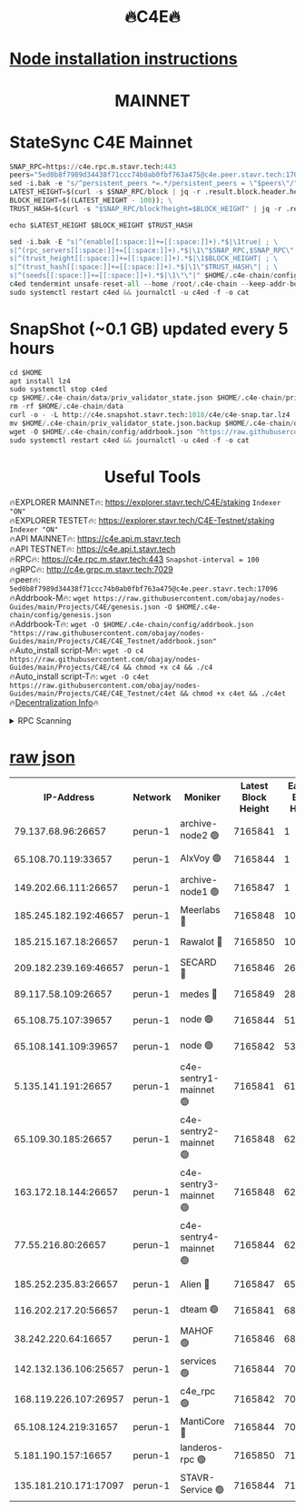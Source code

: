 <h1 align="center"> 🔥C4E🔥</h1>

[Node installation instructions](https://github.com/obajay/nodes-Guides/tree/main/Projects/C4E)
=

<h1 align="center"> MAINNET</h1>

# StateSync C4E Mainnet
```python
SNAP_RPC=https://c4e.rpc.m.stavr.tech:443
peers="5ed0b8f7989d34438f71ccc74b0ab0fbf763a475@c4e.peer.stavr.tech:17096"
sed -i.bak -e "s/^persistent_peers *=.*/persistent_peers = \"$peers\"/" $HOME/.c4e-chain/config/config.toml
LATEST_HEIGHT=$(curl -s $SNAP_RPC/block | jq -r .result.block.header.height); \
BLOCK_HEIGHT=$((LATEST_HEIGHT - 100)); \
TRUST_HASH=$(curl -s "$SNAP_RPC/block?height=$BLOCK_HEIGHT" | jq -r .result.block_id.hash)

echo $LATEST_HEIGHT $BLOCK_HEIGHT $TRUST_HASH

sed -i.bak -E "s|^(enable[[:space:]]+=[[:space:]]+).*$|\1true| ; \
s|^(rpc_servers[[:space:]]+=[[:space:]]+).*$|\1\"$SNAP_RPC,$SNAP_RPC\"| ; \
s|^(trust_height[[:space:]]+=[[:space:]]+).*$|\1$BLOCK_HEIGHT| ; \
s|^(trust_hash[[:space:]]+=[[:space:]]+).*$|\1\"$TRUST_HASH\"| ; \
s|^(seeds[[:space:]]+=[[:space:]]+).*$|\1\"\"|" $HOME/.c4e-chain/config/config.toml
c4ed tendermint unsafe-reset-all --home /root/.c4e-chain --keep-addr-book
sudo systemctl restart c4ed && journalctl -u c4ed -f -o cat
```
# SnapShot (~0.1 GB) updated every 5 hours
```python
cd $HOME
apt install lz4
sudo systemctl stop c4ed
cp $HOME/.c4e-chain/data/priv_validator_state.json $HOME/.c4e-chain/priv_validator_state.json.backup
rm -rf $HOME/.c4e-chain/data
curl -o - -L http://c4e.snapshot.stavr.tech:1018/c4e/c4e-snap.tar.lz4 | lz4 -c -d - | tar -x -C $HOME/.c4e-chain --strip-components 2
mv $HOME/.c4e-chain/priv_validator_state.json.backup $HOME/.c4e-chain/data/priv_validator_state.json
wget -O $HOME/.c4e-chain/config/addrbook.json "https://raw.githubusercontent.com/obajay/nodes-Guides/main/Projects/C4E/addrbook.json"
sudo systemctl restart c4ed && journalctl -u c4ed -f -o cat
```
 <h1 align="center"> Useful Tools</h1>

🔥EXPLORER MAINNET🔥:  https://explorer.stavr.tech/C4E/staking            `Indexer "ON"` \
🔥EXPLORER TESTET🔥:   https://explorer.stavr.tech/C4E-Testnet/staking     `Indexer "ON"` \
🔥API MAINNET🔥:       https://c4e.api.m.stavr.tech \
🔥API TESTNET🔥:       https://c4e.api.t.stavr.tech \
🔥RPC🔥:               https://c4e.rpc.m.stavr.tech:443                  `Snapshot-interval = 100` \
🔥gRPC🔥:              http://c4e.grpc.m.stavr.tech:7029 \
🔥peer🔥:              `5ed0b8f7989d34438f71ccc74b0ab0fbf763a475@c4e.peer.stavr.tech:17096` \
🔥Addrbook-M🔥:    ```wget https://raw.githubusercontent.com/obajay/nodes-Guides/main/Projects/C4E/genesis.json -O $HOME/.c4e-chain/config/genesis.json``` \
🔥Addrbook-T🔥:    ```wget -O $HOME/.c4e-chain/config/addrbook.json "https://raw.githubusercontent.com/obajay/nodes-Guides/main/Projects/C4E/C4E_Testnet/addrbook.json"``` \
🔥Auto_install script-M🔥: ```wget -O c4 https://raw.githubusercontent.com/obajay/nodes-Guides/main/Projects/C4E/c4 && chmod +x c4 && ./c4``` \
🔥Auto_install script-T🔥: ```wget -O c4et https://raw.githubusercontent.com/obajay/nodes-Guides/main/Projects/C4E/C4E_Testnet/c4et && chmod +x c4et && ./c4et``` \
🔥[Decentralization Info](https://github.com/obajay/StateSync-snapshots/tree/main/Projects/C4E/Decentralization)🔥




<details>
<summary>RPC Scanning</summary>

<h2 align="center"> We scan nodes in real time every 4 hours. And we provide the final result of RPC endpoints.
We cannot influence the operation of these nodes in any way. </h2>


```python
If Voting Power is higher than 0 --> then the Node is a validator of the network and may be subject to attack and be a potential threat to the chain.
```
```python
We marked such validators with a red symbol
```

</details>

[raw json](https://rpc-check.c4e.stavr.tech/c4e/rpc-c4e-result.json)
=



<table><tr><th>IP-Address</th><th>Network</th><th>Moniker</th><th>Latest Block Height</th><th>Earliest Block Height</th><th>Catching Up</th><th>Tx Index</th><th>Voting Power</th><th>Scan Time</th></tr><tr><td>79.137.68.96:26657</td><td>perun-1</td><td>archive-node2 🟢</td><td>7165841</td><td>1</td><td>False</td><td>on</td><td>0</td><td>2024-02-14T01:47:57.200939432UTC</td></tr><tr><td>65.108.70.119:33657</td><td>perun-1</td><td>AlxVoy 🟢</td><td>7165844</td><td>1</td><td>False</td><td>on</td><td>0</td><td>2024-02-14T01:48:11.152005207UTC</td></tr><tr><td>149.202.66.111:26657</td><td>perun-1</td><td>archive-node1 🟢</td><td>7165847</td><td>1</td><td>False</td><td>on</td><td>0</td><td>2024-02-14T01:48:27.830878888UTC</td></tr><tr><td>185.245.182.192:46657</td><td>perun-1</td><td>Meerlabs 🔴</td><td>7165848</td><td>1051501</td><td>False</td><td>on</td><td>344594</td><td>2024-02-14T01:48:35.017402612UTC</td></tr><tr><td>185.215.167.18:26657</td><td>perun-1</td><td>Rawalot 🔴</td><td>7165850</td><td>1090501</td><td>False</td><td>on</td><td>450002</td><td>2024-02-14T01:48:46.623330047UTC</td></tr><tr><td>209.182.239.169:46657</td><td>perun-1</td><td>SECARD 🔴</td><td>7165846</td><td>2616101</td><td>False</td><td>off</td><td>749292</td><td>2024-02-14T01:48:23.046914536UTC</td></tr><tr><td>89.117.58.109:26657</td><td>perun-1</td><td>medes 🔴</td><td>7165849</td><td>2826001</td><td>False</td><td>off</td><td>890936</td><td>2024-02-14T01:48:41.839607495UTC</td></tr><tr><td>65.108.75.107:39657</td><td>perun-1</td><td>node 🟢</td><td>7165844</td><td>5198801</td><td>False</td><td>on</td><td>0</td><td>2024-02-14T01:48:14.063876668UTC</td></tr><tr><td>65.108.141.109:39657</td><td>perun-1</td><td>node 🟢</td><td>7165842</td><td>5303301</td><td>False</td><td>on</td><td>0</td><td>2024-02-14T01:47:59.568434040UTC</td></tr><tr><td>5.135.141.191:26657</td><td>perun-1</td><td>c4e-sentry1-mainnet 🟢</td><td>7165841</td><td>6198001</td><td>False</td><td>on</td><td>0</td><td>2024-02-14T01:47:56.576033368UTC</td></tr><tr><td>65.109.30.185:26657</td><td>perun-1</td><td>c4e-sentry2-mainnet 🟢</td><td>7165848</td><td>6238301</td><td>False</td><td>on</td><td>0</td><td>2024-02-14T01:48:34.708869639UTC</td></tr><tr><td>163.172.18.144:26657</td><td>perun-1</td><td>c4e-sentry3-mainnet 🟢</td><td>7165848</td><td>6239001</td><td>False</td><td>on</td><td>0</td><td>2024-02-14T01:48:35.338063658UTC</td></tr><tr><td>77.55.216.80:26657</td><td>perun-1</td><td>c4e-sentry4-mainnet 🟢</td><td>7165844</td><td>6241001</td><td>False</td><td>on</td><td>0</td><td>2024-02-14T01:48:10.840008862UTC</td></tr><tr><td>185.252.235.83:26657</td><td>perun-1</td><td>Alien 🔴</td><td>7165847</td><td>6502501</td><td>False</td><td>on</td><td>648118</td><td>2024-02-14T01:48:28.123328692UTC</td></tr><tr><td>116.202.217.20:56657</td><td>perun-1</td><td>dteam 🟢</td><td>7165841</td><td>6800901</td><td>False</td><td>on</td><td>0</td><td>2024-02-14T01:47:56.835517758UTC</td></tr><tr><td>38.242.220.64:16657</td><td>perun-1</td><td>MAHOF 🟢</td><td>7165846</td><td>6885501</td><td>False</td><td>on</td><td>0</td><td>2024-02-14T01:48:25.503728022UTC</td></tr><tr><td>142.132.136.106:25657</td><td>perun-1</td><td>services 🟢</td><td>7165844</td><td>7012001</td><td>False</td><td>on</td><td>0</td><td>2024-02-14T01:48:13.745862351UTC</td></tr><tr><td>168.119.226.107:26957</td><td>perun-1</td><td>c4e_rpc 🟢</td><td>7165842</td><td>7065842</td><td>False</td><td>on</td><td>0</td><td>2024-02-14T01:48:04.027925697UTC</td></tr><tr><td>65.108.124.219:31657</td><td>perun-1</td><td>MantiCore 🔴</td><td>7165844</td><td>7065844</td><td>False</td><td>off</td><td>729129</td><td>2024-02-14T01:48:10.496504454UTC</td></tr><tr><td>5.181.190.157:16657</td><td>perun-1</td><td>landeros-rpc 🟢</td><td>7165850</td><td>7152001</td><td>False</td><td>on</td><td>0</td><td>2024-02-14T01:48:46.291883842UTC</td></tr><tr><td>135.181.210.171:17097</td><td>perun-1</td><td>STAVR-Service 🟢</td><td>7165844</td><td>7163001</td><td>False</td><td>on</td><td>0</td><td>2024-02-14T01:48:14.448241502UTC</td></tr></table>
